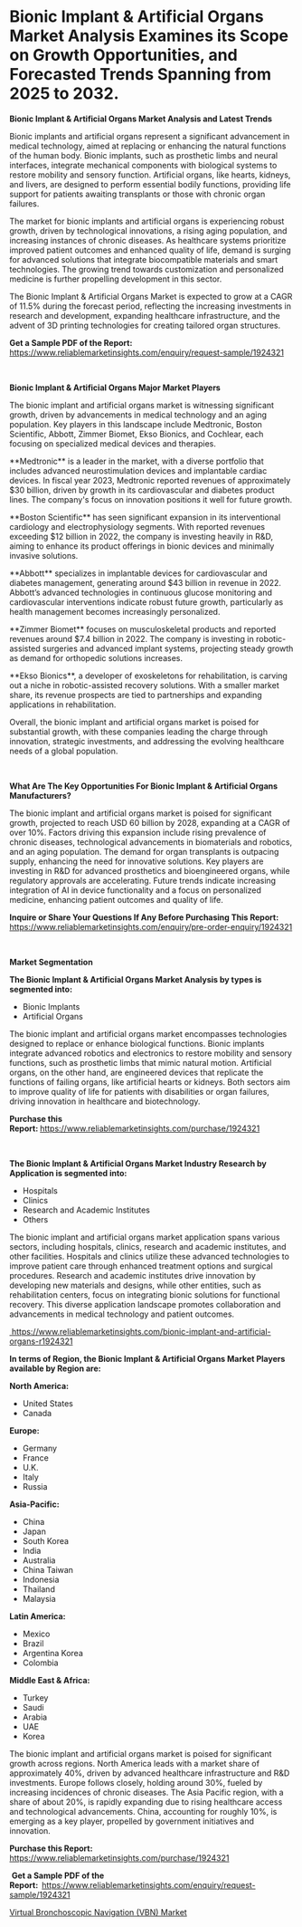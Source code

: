 <p><h1>Bionic Implant & Artificial Organs Market Analysis Examines its Scope on Growth Opportunities, and Forecasted Trends Spanning from 2025 to 2032.</h1></p><p><strong>Bionic Implant & Artificial Organs Market Analysis and Latest Trends</strong></p>
<p><p>Bionic implants and artificial organs represent a significant advancement in medical technology, aimed at replacing or enhancing the natural functions of the human body. Bionic implants, such as prosthetic limbs and neural interfaces, integrate mechanical components with biological systems to restore mobility and sensory function. Artificial organs, like hearts, kidneys, and livers, are designed to perform essential bodily functions, providing life support for patients awaiting transplants or those with chronic organ failures.</p><p>The market for bionic implants and artificial organs is experiencing robust growth, driven by technological innovations, a rising aging population, and increasing instances of chronic diseases. As healthcare systems prioritize improved patient outcomes and enhanced quality of life, demand is surging for advanced solutions that integrate biocompatible materials and smart technologies. The growing trend towards customization and personalized medicine is further propelling development in this sector.</p><p>The Bionic Implant & Artificial Organs Market is expected to grow at a CAGR of 11.5% during the forecast period, reflecting the increasing investments in research and development, expanding healthcare infrastructure, and the advent of 3D printing technologies for creating tailored organ structures.</p></p>
<p><strong>Get a Sample PDF of the Report:&nbsp;</strong> <a href="https://www.reliablemarketinsights.com/enquiry/request-sample/1924321?utm_campaign=2933&utm_medium=2&utm_source=Github&utm_content=ia&utm_term=05032025&utm_id=bionic-implant-artificial-organs">https://www.reliablemarketinsights.com/enquiry/request-sample/1924321</a></p>
<p>&nbsp;</p>
<p><strong>Bionic Implant & Artificial Organs Major Market Players</strong></p>
<p><p>The bionic implant and artificial organs market is witnessing significant growth, driven by advancements in medical technology and an aging population. Key players in this landscape include Medtronic, Boston Scientific, Abbott, Zimmer Biomet, Ekso Bionics, and Cochlear, each focusing on specialized medical devices and therapies.</p><p>**Medtronic** is a leader in the market, with a diverse portfolio that includes advanced neurostimulation devices and implantable cardiac devices. In fiscal year 2023, Medtronic reported revenues of approximately $30 billion, driven by growth in its cardiovascular and diabetes product lines. The company's focus on innovation positions it well for future growth.</p><p>**Boston Scientific** has seen significant expansion in its interventional cardiology and electrophysiology segments. With reported revenues exceeding $12 billion in 2022, the company is investing heavily in R&D, aiming to enhance its product offerings in bionic devices and minimally invasive solutions.</p><p>**Abbott** specializes in implantable devices for cardiovascular and diabetes management, generating around $43 billion in revenue in 2022. Abbott’s advanced technologies in continuous glucose monitoring and cardiovascular interventions indicate robust future growth, particularly as health management becomes increasingly personalized.</p><p>**Zimmer Biomet** focuses on musculoskeletal products and reported revenues around $7.4 billion in 2022. The company is investing in robotic-assisted surgeries and advanced implant systems, projecting steady growth as demand for orthopedic solutions increases.</p><p>**Ekso Bionics**, a developer of exoskeletons for rehabilitation, is carving out a niche in robotic-assisted recovery solutions. With a smaller market share, its revenue prospects are tied to partnerships and expanding applications in rehabilitation.</p><p>Overall, the bionic implant and artificial organs market is poised for substantial growth, with these companies leading the charge through innovation, strategic investments, and addressing the evolving healthcare needs of a global population.</p></p>
<p>&nbsp;</p>
<p><strong>What Are The Key Opportunities For Bionic Implant & Artificial Organs Manufacturers?</strong></p>
<p><p>The bionic implant and artificial organs market is poised for significant growth, projected to reach USD 60 billion by 2028, expanding at a CAGR of over 10%. Factors driving this expansion include rising prevalence of chronic diseases, technological advancements in biomaterials and robotics, and an aging population. The demand for organ transplants is outpacing supply, enhancing the need for innovative solutions. Key players are investing in R&D for advanced prosthetics and bioengineered organs, while regulatory approvals are accelerating. Future trends indicate increasing integration of AI in device functionality and a focus on personalized medicine, enhancing patient outcomes and quality of life.</p></p>
<p><strong>Inquire or Share Your Questions If Any Before Purchasing This Report:</strong> <a href="https://www.reliablemarketinsights.com/enquiry/pre-order-enquiry/1924321?utm_campaign=2933&utm_medium=2&utm_source=Github&utm_content=ia&utm_term=05032025&utm_id=bionic-implant-artificial-organs">https://www.reliablemarketinsights.com/enquiry/pre-order-enquiry/1924321</a></p>
<p>&nbsp;</p>
<p><strong>Market Segmentation</strong></p>
<p><strong>The Bionic Implant & Artificial Organs Market Analysis by types is segmented into:</strong></p>
<p><ul><li>Bionic Implants</li><li>Artificial Organs</li></ul></p>
<p><p>The bionic implant and artificial organs market encompasses technologies designed to replace or enhance biological functions. Bionic implants integrate advanced robotics and electronics to restore mobility and sensory functions, such as prosthetic limbs that mimic natural motion. Artificial organs, on the other hand, are engineered devices that replicate the functions of failing organs, like artificial hearts or kidneys. Both sectors aim to improve quality of life for patients with disabilities or organ failures, driving innovation in healthcare and biotechnology.</p></p>
<p><strong>Purchase this Report:&nbsp;</strong><a href="https://www.reliablemarketinsights.com/purchase/1924321?utm_campaign=2933&utm_medium=2&utm_source=Github&utm_content=ia&utm_term=05032025&utm_id=bionic-implant-artificial-organs">https://www.reliablemarketinsights.com/purchase/1924321</a></p>
<p>&nbsp;</p>
<p><strong>The Bionic Implant & Artificial Organs Market Industry Research by Application is segmented into:</strong></p>
<p><ul><li>Hospitals</li><li>Clinics</li><li>Research and Academic Institutes</li><li>Others</li></ul></p>
<p><p>The bionic implant and artificial organs market application spans various sectors, including hospitals, clinics, research and academic institutes, and other facilities. Hospitals and clinics utilize these advanced technologies to improve patient care through enhanced treatment options and surgical procedures. Research and academic institutes drive innovation by developing new materials and designs, while other entities, such as rehabilitation centers, focus on integrating bionic solutions for functional recovery. This diverse application landscape promotes collaboration and advancements in medical technology and patient outcomes.</p></p>
<p><a href="https://www.reliablemarketinsights.com/bionic-implant-and-artificial-organs-r1924321?utm_campaign=2933&utm_medium=2&utm_source=Github&utm_content=ia&utm_term=05032025&utm_id=bionic-implant-artificial-organs">&nbsp;https://www.reliablemarketinsights.com/bionic-implant-and-artificial-organs-r1924321</a></p>
<p><strong>In terms of Region, the Bionic Implant & Artificial Organs Market Players available by Region are:</strong></p>
<p>
    <p> <strong> North America: </strong>
        <ul>
            <li>United States</li>
            <li>Canada</li>
        </ul>
        </p> 
    <p> <strong> Europe: </strong>
        <ul>
            <li>Germany</li>
            <li>France</li>
            <li>U.K.</li>
            <li>Italy</li>
            <li>Russia</li>
        </ul>
        </p> 
    <p> <strong> Asia-Pacific: </strong>
        <ul>
            <li>China</li>
            <li>Japan</li>
            <li>South Korea</li>
            <li>India</li>
            <li>Australia</li>
            <li>China Taiwan</li>
            <li>Indonesia</li>
            <li>Thailand</li>
            <li>Malaysia</li>
        </ul>
        </p> 
    <p> <strong> Latin America: </strong>
        <ul>
            <li>Mexico</li>
            <li>Brazil</li>
            <li>Argentina Korea</li>
            <li>Colombia</li>
        </ul>
        </p> 
    <p> <strong> Middle East & Africa: </strong>
        <ul>
            <li>Turkey</li>
            <li>Saudi</li>
            <li>Arabia</li>
            <li>UAE</li>
            <li>Korea</li>
        </ul>
    </p>
    </p>
<p><p>The bionic implant and artificial organs market is poised for significant growth across regions. North America leads with a market share of approximately 40%, driven by advanced healthcare infrastructure and R&D investments. Europe follows closely, holding around 30%, fueled by increasing incidences of chronic diseases. The Asia Pacific region, with a share of about 20%, is rapidly expanding due to rising healthcare access and technological advancements. China, accounting for roughly 10%, is emerging as a key player, propelled by government initiatives and innovation.</p></p>
<p><strong>Purchase this Report: </strong><a href="https://www.reliablemarketinsights.com/purchase/1924321?utm_campaign=2933&utm_medium=2&utm_source=Github&utm_content=ia&utm_term=05032025&utm_id=bionic-implant-artificial-organs">https://www.reliablemarketinsights.com/purchase/1924321</a></p>
<p>&nbsp;<strong>Get a Sample PDF of the Report:&nbsp;&nbsp;</strong><a href="https://www.reliablemarketinsights.com/enquiry/request-sample/1924321?utm_campaign=2933&utm_medium=2&utm_source=Github&utm_content=ia&utm_term=05032025&utm_id=bionic-implant-artificial-organs">https://www.reliablemarketinsights.com/enquiry/request-sample/1924321</a></p>
<p><strong></strong></p>
<p><p><a href="https://github.com/ziogaskangui96/Market-Research-Report-List-1/blob/main/virtual-bronchoscopic-navigation-vbn-market.md?utm_campaign=2933&utm_medium=2&utm_source=Github&utm_content=ia&utm_term=05032025&utm_id=bionic-implant-artificial-organs">Virtual Bronchoscopic Navigation (VBN) Market</a></p></p>